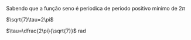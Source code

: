 Sabendo que a função seno é periodica de periodo positivo mínimo de $2\pi$

$\sqrt{7}\tau=2\pi$

$\tau=\dfrac{2\pi}{\sqrt{7}}$ rad